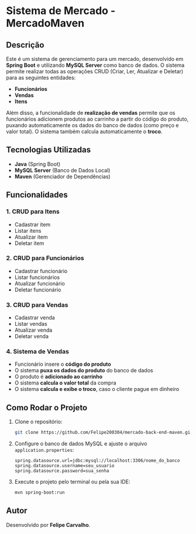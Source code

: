 # Sistema de Mercado - MercadoMaven

## Descrição
Este é um sistema de gerenciamento para um mercado, desenvolvido em **Spring Boot** e utilizando **MySQL Server** como banco de dados. O sistema permite realizar todas as operações CRUD (Criar, Ler, Atualizar e Deletar) para as seguintes entidades:

- **Funcionários**
- **Vendas**
- **Itens**

Além disso, a funcionalidade de **realização de vendas** permite que os funcionários adicionem produtos ao carrinho a partir do código do produto, puxando automaticamente os dados do banco de dados (como preço e valor total). O sistema também calcula automaticamente o **troco**.

## Tecnologias Utilizadas
- **Java** (Spring Boot)
- **MySQL Server** (Banco de Dados Local)
- **Maven** (Gerenciador de Dependências)

## Funcionalidades
### 1. CRUD para Itens
- Cadastrar item
- Listar itens
- Atualizar item
- Deletar item

### 2. CRUD para Funcionários
- Cadastrar funcionário
- Listar funcionários
- Atualizar funcionário
- Deletar funcionário

### 3. CRUD para Vendas
- Cadastrar venda
- Listar vendas
- Atualizar venda
- Deletar venda

### 4. Sistema de Vendas
- Funcionário insere o **código do produto**
- O sistema **puxa os dados do produto** do banco de dados
- O produto é **adicionado ao carrinho**
- O sistema **calcula o valor total** da compra
- O sistema **calcula e exibe o troco**, caso o cliente pague em dinheiro

## Como Rodar o Projeto
1. Clone o repositório:
   ```bash
   git clone https://github.com/Felipe200304/mercado-back-end-maven.git
   ```
2. Configure o banco de dados MySQL e ajuste o arquivo `application.properties`:
   ```properties
   spring.datasource.url=jdbc:mysql://localhost:3306/nome_do_banco
   spring.datasource.username=seu_usuario
   spring.datasource.password=sua_senha
   ```
3. Execute o projeto pelo terminal ou pela sua IDE:
   ```bash
   mvn spring-boot:run
   ```

## Autor
Desenvolvido por **Felipe Carvalho**.

